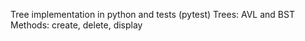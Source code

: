 Tree implementation in python and tests (pytest)
Trees: AVL and BST
Methods: create, delete, display
